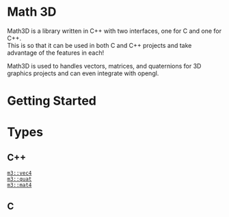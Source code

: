 # Math 3D

Math3D is a library written in C++ with two interfaces, one for C and one for C++.  
This is so that it can be used in both C and C++ projects and take advantage of the features in each!  
  
Math3D is used to handles vectors, matrices, and quaternions for 3D graphics projects and can even integrate with opengl.

# Getting Started

# Types

## C++
[`m3::vec4`](./C++/types/vec4.md)  
[`m3::quat`](./C++/types/quat.md)  
[`m3::mat4`](./C++/types/mat4.md)

## C